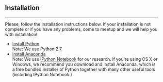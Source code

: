 ## Installation

---

Please, follow the installation instructions below. If your installation is not complete or if you have any problems, come to meetup and we will help you with installation!
<ul>
  <li><a href="https://www.python.org/downloads/">Install Python</a>
    <br>Note: We use Python 2.7.</li>
  <li><a href="https://www.continuum.io/downloads">Install Anaconda</a>
  <br>Note: We use <a href="http://opentechschool.github.io/python-data-intro/core/notebook.html">IPython Notebook</a> for our research. If you're using OS X or Windows, we recommend you download and install Anaconda, which is a free bundled installer of Python together with many other useful tools (including IPython Notebook.)
  </li>
</ul>